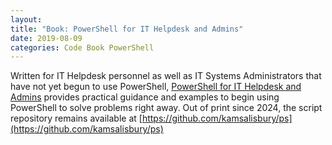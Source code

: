 ```yaml
---
layout:
title: "Book: PowerShell for IT Helpdesk and Admins"
date: 2019-08-09
categories: Code Book PowerShell
---
```


Written for IT Helpdesk personnel as well as IT Systems Administrators that have not yet begun to use PowerShell, [PowerShell for IT Helpdesk and Admins](https://www.amazon.com/PowerShell-Helpdesk-Admins-Practical-Salisbury/dp/1089321775/ref=sr_1_3?crid=2YXRI8LYEEL5C&dib=eyJ2IjoiMSJ9.V_NFj_mZiTuDo3q06g0VklnVEf4Y_nWGzLjI3JuCrtYeZsI7dcWeqBdvUjvPilbA.CK8ImBPN2XkWm2RR3U-FthBvUFuAcwf2OKeFR_sRP3k&dib_tag=se&keywords=PowerShell+for+IT+Helpdesk+and+Admins&qid=1709290391&sprefix=powershell+for+it+helpdesk+and+admins%2Caps%2C103&sr=8-3) provides practical guidance and examples to begin using PowerShell to solve problems right away.
Out of print since 2024, the script repository remains available at [https://github.com/kamsalisbury/ps](https://github.com/kamsalisbury/ps)

